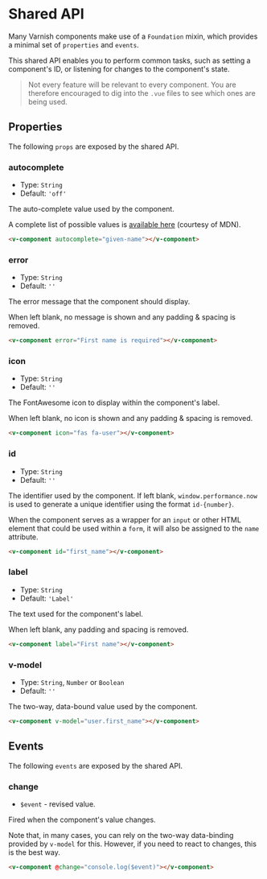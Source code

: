 # Shared API

Many Varnish components make use of a `Foundation` mixin, which provides a minimal set of `properties` and `events`.

This shared API enables you to perform common tasks, such as setting a component's ID, or listening for changes to the component's state.

> Not every feature will be relevant to every component. You are therefore encouraged to dig into the `.vue` files to see which ones are being used.

## Properties

The following `props` are exposed by the shared API.

### autocomplete

- Type: `String`
- Default: `'off'`

The auto-complete value used by the component.

A complete list of possible values is [available here](https://developer.mozilla.org/en-US/docs/Web/HTML/Attributes/autocomplete#values) (courtesy of MDN).

```html
<v-component autocomplete="given-name"></v-component>
```

### error

- Type: `String`
- Default: `''`

The error message that the component should display.

When left blank, no message is shown and any padding & spacing is removed.

```html
<v-component error="First name is required"></v-component>
```

### icon

- Type: `String`
- Default: `''`

The FontAwesome icon to display within the component's label.

When left blank, no icon is shown and any padding & spacing is removed.

```html
<v-component icon="fas fa-user"></v-component>
```

### id

- Type: `String`
- Default: `''`

The identifier used by the component. If left blank, `window.performance.now` is used to generate a unique identifier using the format `id-{number}`.

When the component serves as a wrapper for an `input` or other HTML element that could be used within a `form`, it will also be assigned to the `name` attribute.

```html
<v-component id="first_name"></v-component>
```

### label

- Type: `String`
- Default: `'Label'`

The text used for the component's label.

When left blank, any padding and spacing is removed.

```html
<v-component label="First name"></v-component>
```

### v-model

- Type: `String`, `Number` or `Boolean`
- Default: `''`

The two-way, data-bound value used by the component.

```html
<v-component v-model="user.first_name"></v-component>
```

## Events

The following `events` are exposed by the shared API.

### change

- `$event` - revised value.

Fired when the component's value changes.

Note that, in many cases, you can rely on the two-way data-binding provided by `v-model` for this. However, if you need to react to changes, this is the best way.

```html
<v-component @change="console.log($event)"></v-component>
```